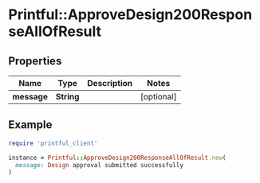 # Printful::ApproveDesign200ResponseAllOfResult

## Properties

| Name | Type | Description | Notes |
| ---- | ---- | ----------- | ----- |
| **message** | **String** |  | [optional] |

## Example

```ruby
require 'printful_client'

instance = Printful::ApproveDesign200ResponseAllOfResult.new(
  message: Design approval submitted successfully
)
```

